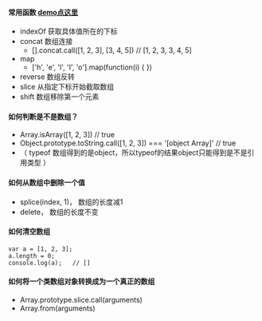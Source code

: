 #### 常用函数       [demo点这里](https://github.com/baoendemao/javascript-summary/tree/master/demos/demo-array/array-1.js)
* indexOf  获取具体值所在的下标
* concat   数组连接
    * [].concat.call([1, 2, 3], [3, 4, 5])   // [1, 2, 3, 3, 4, 5]
* map    
    * ['h', 'e', 'l', 'l', 'o'].map(function(i) { })
* reverse  数组反转
* slice  从指定下标开始截取数组
* shift  数组移除第一个元素
#### 如何判断是不是数组？  
* Array.isArray([1, 2, 3])   // true
* Object.prototype.toString.call([1, 2, 3])  === '[object Array]'   // true
* （ typeof 数组得到的是object，所以typeof的结果object只能得到是不是引用类型 ）
#### 如何从数组中删除一个值
* splice(index, 1)， 数组的长度减1
* delete， 数组的长度不变
#### 如何清空数组

```
var a = [1, 2, 3];
a.length = 0;
console.log(a);   // []
```

#### 如何将一个类数组对象转换成为一个真正的数组
* Array.prototype.slice.call(arguments)
* Array.from(arguments)
